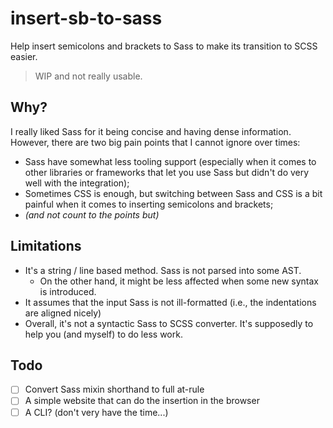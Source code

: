 # insert-sb-to-sass

Help insert semicolons and brackets to Sass to make its transition to SCSS easier.

> WIP and not really usable.

## Why?

I really liked Sass for it being concise and having dense information. However, there are two big pain points that I cannot ignore over times:

- Sass have somewhat less tooling support (especially when it comes to other libraries or frameworks that let you use Sass but didn't do very well with the integration);
- Sometimes CSS is enough, but switching between Sass and CSS is a bit painful when it comes to inserting semicolons and brackets;
- *(and not count to the points but)*

## Limitations

- It's a string / line based method. Sass is not parsed into some AST.
  - On the other hand, it might be less affected when some new syntax is introduced.
- It assumes that the input Sass is not ill-formatted (i.e., the indentations are aligned nicely)
- Overall, it's not a syntactic Sass to SCSS converter. It's supposedly to help you (and myself) to do less work.

## Todo

- [ ] Convert Sass mixin shorthand to full at-rule
- [ ] A simple website that can do the insertion in the browser
- [ ] A CLI? (don't very have the time...)
